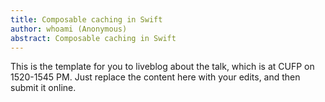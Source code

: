 ```yaml
---
title: Composable caching in Swift
author: whoami (Anonymous)
abstract: Composable caching in Swift
---
```


This is the template for you to liveblog about the talk,
which is at CUFP on 1520-1545 PM.  Just replace the content here
with your edits, and then submit it online.
